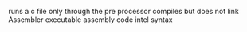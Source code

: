 runs a c file only through the pre processor
compiles but does not link
Assembler
executable
assembly code intel syntax
